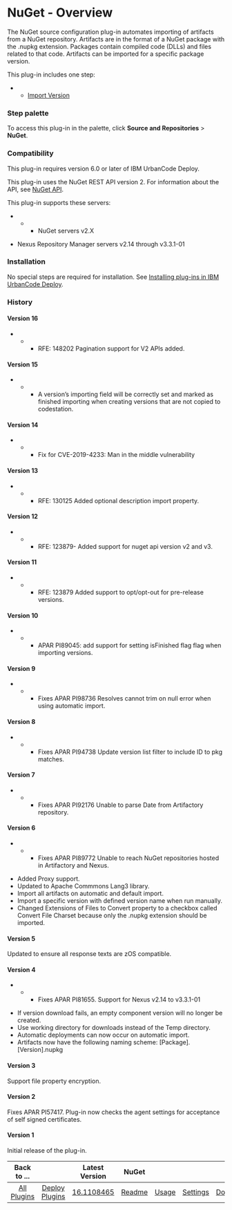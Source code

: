 
# NuGet - Overview

The NuGet source configuration plug-in automates importing of artifacts from a NuGet repository. Artifacts are in the format of a NuGet package with the .nupkg extension. Packages contain compiled code (DLLs) and files related to that code. Artifacts can be imported for a specific package version.

This plug-in includes one step:

* + [Import Version](#import_version)


### Step palette

To access this plug-in in the palette, click **Source and Repositories** > **NuGet**.

### Compatibility

This plug-in requires version 6.0 or later of IBM UrbanCode Deploy.

This plug-in uses the NuGet REST API version 2. For information about the API, see [NuGet API](https://docs.microsoft.com/en-us/nuget/api/overview).

This plug-in supports these servers:

* + - NuGet servers v2.X
- Nexus Repository Manager servers v2.14 through v3.3.1-01

### Installation

No special steps are required for installation. See [Installing plug-ins in IBM UrbanCode Deploy](https://community.ibm.com/community/user/wasdevops/blogs/laurel-dickson-bull1/2022/06/13/install-plugins "Installing plug-ins in IBM UrbanCode Deploy").

### History

#### Version 16

* + - RFE: 148202 Pagination support for V2 APIs added.

#### Version 15

* + - A version’s importing field will be correctly set and marked as finished importing when creating versions that are not copied to codestation.

#### Version 14

* + - Fix for CVE-2019-4233: Man in the middle vulnerability

#### Version 13

* + - RFE: 130125 Added optional description import property.

#### Version 12

* + - RFE: 123879- Added support for nuget api version v2 and v3.

#### Version 11

* + - RFE: 123879 Added support to opt/opt-out for pre-release versions.

#### Version 10

* + - APAR PI89045: add support for setting isFinished flag flag when importing versions.

#### Version 9

* + - Fixes APAR PI98736 Resolves cannot trim on null error when using automatic import.

#### Version 8

* + - Fixes APAR PI94738 Update version list filter to include ID to pkg matches.

#### Version 7

* + - Fixes APAR PI92176 Unable to parse Date from Artifactory repository.

#### Version 6

* + - Fixes APAR PI89772 Unable to reach NuGet repositories hosted in Artifactory and Nexus.
- Added Proxy support.
- Updated to Apache Commmons Lang3 library.
- Import all artifacts on automatic and default import.
- Import a specific version with defined version name when run manually.
- Changed Extensions of Files to Convert property to a checkbox called Convert File Charset because only the .nupkg extension should be imported.

#### Version 5

Updated to ensure all response texts are zOS compatible.

#### Version 4

* + - Fixes APAR PI81655. Support for Nexus v2.14 to v3.3.1-01
- If version download fails, an empty component version will no longer be created.
- Use working directory for downloads instead of the Temp directory.
- Automatic deployments can now occur on automatic import.
- Artifacts now have the following naming scheme: [Package].[Version].nupkg

#### Version 3

Support file property encryption.

#### Version 2

Fixes APAR PI57417. Plug-in now checks the agent settings for acceptance of self signed certificates.

#### Version 1

Initial release of the plug-in.


|Back to ...||Latest Version|NuGet ||||
| :---: | :---: | :---: | :---: | :---: | :---: | :---: |
|[All Plugins](../../index.md)|[Deploy Plugins](../README.md)|[16.1108465](https://raw.githubusercontent.com/UrbanCode/IBM-UCD-PLUGINS/main/files/nuget-source-config/nuget-source-config-16.1108465.zip)|[Readme](README.md)|[Usage](usage.md)|[Settings](settings.md)|[Downloads](downloads.md)|
